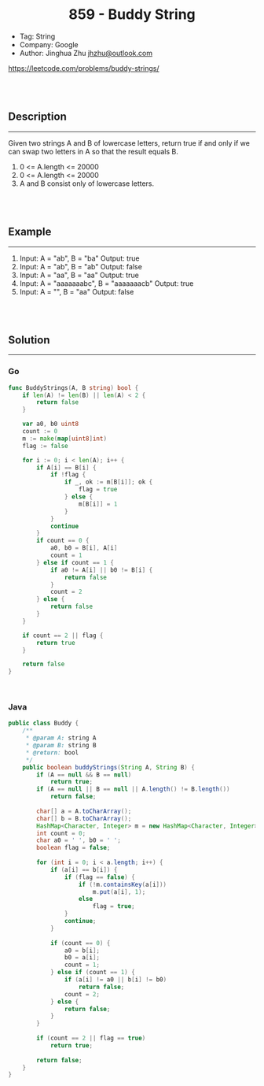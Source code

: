 # <center>859 - Buddy String</center> 


* Tag: String
* Company: Google
* Author: Jinghua Zhu jhzhu@outlook.com

https://leetcode.com/problems/buddy-strings/

<br></br>



## Description
----
Given two strings A and B of lowercase letters, return true if and only if we can swap two letters in A so that the result equals B.

1. 0 <= A.length <= 20000
2. 0 <= A.length <= 20000
3. A and B consist only of lowercase letters.

<br></br>



## Example
----
1. Input: A = "ab", B = "ba" Output: true
2. Input: A = "ab", B = "ab" Output: false
3. Input: A = "aa", B = "aa" Output: true
4. Input: A = "aaaaaaabc", B = "aaaaaaacb" Output: true
5. Input: A = "", B = "aa" Output: false

<br></br>



## Solution
----
### Go
```go
func BuddyStrings(A, B string) bool {
	if len(A) != len(B) || len(A) < 2 {
		return false
	}

	var a0, b0 uint8
	count := 0
	m := make(map[uint8]int)
	flag := false

	for i := 0; i < len(A); i++ {
		if A[i] == B[i] {
			if !flag {
				if _, ok := m[B[i]]; ok {
					flag = true
				} else {
					m[B[i]] = 1
				}
			}
			continue
		}
		if count == 0 {
			a0, b0 = B[i], A[i]
			count = 1
		} else if count == 1 {
			if a0 != A[i] || b0 != B[i] {
				return false
			}
			count = 2
		} else {
			return false
		}
	}

	if count == 2 || flag {
		return true
	}

	return false
}
```

<br>


### Java
```java
public class Buddy {
	/**
     * @param A: string A
     * @param B: string B
     * @return: bool
     */
    public boolean buddyStrings(String A, String B) {
        if (A == null && B == null)
            return true;
        if (A == null || B == null || A.length() != B.length())
            return false;
        
        char[] a = A.toCharArray();
        char[] b = B.toCharArray();
        HashMap<Character, Integer> m = new HashMap<Character, Integer>();
        int count = 0;
        char a0 = ' ', b0 = ' ';
        boolean flag = false;
        
        for (int i = 0; i < a.length; i++) {
            if (a[i] == b[i]) {
                if (flag == false) {
                    if (!m.containsKey(a[i]))
                        m.put(a[i], 1);
                    else
                        flag = true;
                }
                continue;
            }
                
            if (count == 0) {
                a0 = b[i];
                b0 = a[i];
                count = 1;
            } else if (count == 1) {
                if (a[i] != a0 || b[i] != b0)
                    return false;
                count = 2;
            } else {
                return false;
            }
        }
        
        if (count == 2 || flag == true)
            return true;
        
        return false;
    }
}
```